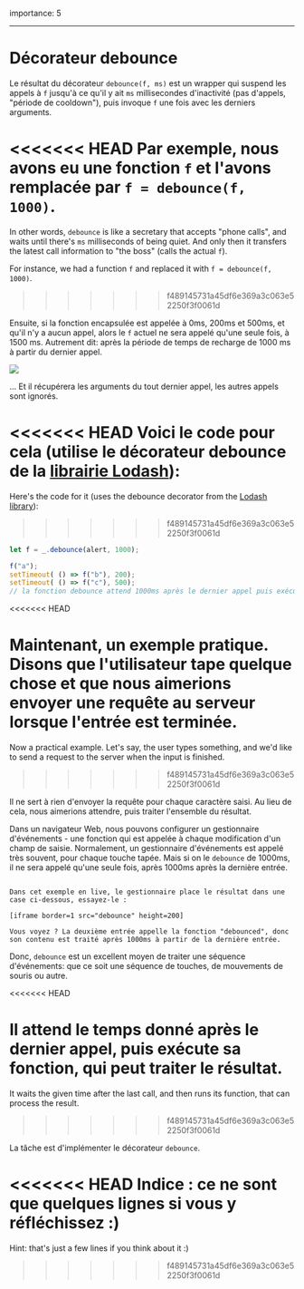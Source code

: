 importance: 5

---

# Décorateur debounce

Le résultat du décorateur `debounce(f, ms)` est un wrapper qui suspend les appels à `f` jusqu'à ce qu'il y ait `ms` millisecondes d'inactivité (pas d'appels, "période de cooldown"), puis invoque `f` une fois avec les derniers arguments.

<<<<<<< HEAD
Par exemple, nous avons eu une fonction `f` et l'avons remplacée par `f = debounce(f, 1000)`.
=======
In other words, `debounce` is like a secretary that accepts "phone calls", and waits until there's `ms` milliseconds of being quiet. And only then it transfers the latest call information to "the boss" (calls the actual `f`).

For instance, we had a function `f` and replaced it with `f = debounce(f, 1000)`.
>>>>>>> f489145731a45df6e369a3c063e52250f3f0061d

Ensuite, si la fonction encapsulée est appelée à 0ms, 200ms et 500ms, et qu'il n'y a aucun appel, alors le `f` actuel ne sera appelé qu'une seule fois, à 1500 ms. Autrement dit: après la période de temps de recharge de 1000 ms à partir du dernier appel.

![](debounce.svg)

... Et il récupérera les arguments du tout dernier appel, les autres appels sont ignorés.

<<<<<<< HEAD
Voici le code pour cela (utilise le décorateur debounce de la [librairie Lodash](https://lodash.com/docs/4.17.15#debounce)):
=======
Here's the code for it (uses the debounce decorator from the [Lodash library](https://lodash.com/docs/4.17.15#debounce)):
>>>>>>> f489145731a45df6e369a3c063e52250f3f0061d

```js
let f = _.debounce(alert, 1000);

f("a"); 
setTimeout( () => f("b"), 200);
setTimeout( () => f("c"), 500); 
// la fonction debounce attend 1000ms après le dernier appel puis exécute : alert("c")
```

<<<<<<< HEAD

Maintenant, un exemple pratique. Disons que l'utilisateur tape quelque chose et que nous aimerions envoyer une requête au serveur lorsque l'entrée est terminée.
=======
Now a practical example. Let's say, the user types something, and we'd like to send a request to the server when the input is finished.
>>>>>>> f489145731a45df6e369a3c063e52250f3f0061d

Il ne sert à rien d'envoyer la requête pour chaque caractère saisi. Au lieu de cela, nous aimerions attendre, puis traiter l'ensemble du résultat.

Dans un navigateur Web, nous pouvons configurer un gestionnaire d'événements - une fonction qui est appelée à chaque modification d'un champ de saisie. Normalement, un gestionnaire d'événements est appelé très souvent, pour chaque touche tapée. Mais si on le `debounce` de 1000ms, il ne sera appelé qu'une seule fois, après 1000ms après la dernière entrée.

```online

Dans cet exemple en live, le gestionnaire place le résultat dans une case ci-dessous, essayez-le :

[iframe border=1 src="debounce" height=200]

Vous voyez ? La deuxième entrée appelle la fonction "debounced", donc son contenu est traité après 1000ms à partir de la dernière entrée.
```

Donc, `debounce` est un excellent moyen de traiter une séquence d'événements: que ce soit une séquence de touches, de mouvements de souris ou autre.

<<<<<<< HEAD

Il attend le temps donné après le dernier appel, puis exécute sa fonction, qui peut traiter le résultat.
=======
It waits the given time after the last call, and then runs its function, that can process the result.
>>>>>>> f489145731a45df6e369a3c063e52250f3f0061d

La tâche est d'implémenter le décorateur `debounce`.

<<<<<<< HEAD
Indice : ce ne sont que quelques lignes si vous y réfléchissez :)
=======
Hint: that's just a few lines if you think about it :)
>>>>>>> f489145731a45df6e369a3c063e52250f3f0061d
